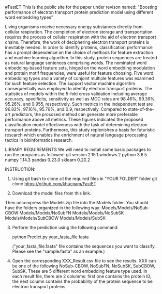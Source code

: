 #FastET
This is the public site for the paper under revison named: "Boosting performance of electron transport protein prediction model using different word embedding types"

 
Living organisms receive necessary energy substances directly from cellular respiration. The completion of electron storage and transportation requires the process of cellular respiration with the aid of electron transport chains. Therefore, the work of deciphering electron transport proteins is inevitably needed. In order to identify proteins, classification performance has a prompt dependence on the choice of methods for feature extraction and machine learning algorithm. In this study, protein sequences are treated as natural language sentences comprising words. The nominated word embedding-based feature sets, hinged on the word embedding modulation and protein motif frequencies, were useful for feature choosing. Five word embedding types and a variety of conjoint multiple features was examined for such feature selection. The support vector machine algorithm consequentially was employed to identify electron transport proteins. The statistics of models within the 5-fold cross validation including average accuracy, specificity, sensitivity as well as MCC rates are 98.46%, 99.36%, 95.26%, and 0.955, respectively. Such metrics in the independent test are 96.82%, 97.16%, 95.76%, and 0.9, respectively. Compared to state-of-the-art predictors, the prososed method can generate more preferable performance above all metrics. These figures indicated the proposed classification model effectiveness with the task of determining electron transport proteins. Furthermore, this study replenishes a basis for futuristic research which enables the enrichment of natural language processing tactics in bioinformatics research.



LIBRARY REQUIREMENTS
	We will need to install some basic packages to run the programs as followed:
		git version 2.15.1.windows.2
		python 3.6.5
		numpy 1.14.3
		pandas 0.23.0
		sklearn 0.20.2
		
		
INSTRUCTION:

1. Using git bash to clone all the required files in "YOUR FOLDER" folder
git clone https://github.com/khucnam/FastET

2. Download the model files from this link.

Then uncompress the Models.zip file into the Models folder. You should have the folders organized in the following way:
	Models/Models/NoSub-CBOW
	Models/Models/NoSubFN
	Models/Models/NoSubSK
	Models/Models/SubCBOW
	Models/Models/SubSK

3. Perform the prediction using the following command:
	
	python Predict.py your_fasta_file.fasta

	("your_fasta_file.fasta" file contains the sequences you want to classify. Please see the "sample.fasta" as an example.)

4. Open the corresponding XXX_Result.csv file to see the results.
   XXX can be one of the following NoSub-CBOW, NoSubFN, NoSubSK, SubCBOW, SubSK. These are 5 different word embedding feature type used. 
   In each result file, there are 2 columms: first one contains the protein ID, the next column contains the probability of the protein sequence to be electron transport proteins.

